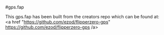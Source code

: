#gps.fap

This gps.fap has been built from the creators repo which can be found at:
<a href "https://github.com/ezod/flipperzero-gps" https://github.com/ezod/flipperzero-gps /a>

